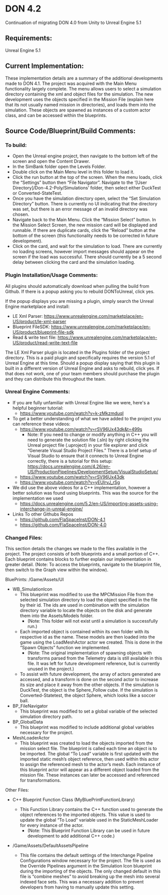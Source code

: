 # DON 4.2
Continuation of migrating DON 4.0 from Unity to Unreal Engine 5.1

## Requirements:
Unreal Engine 5.1
 
## Current Implementation:
These implementation details are a summary of the additional developments made to DON 4.1. The project was acquired with the Main Menu functionality largely complete. The menu allows users to select a simulation directory containing the xml and object files for the simulation. The new development uses the objects specified in the Mission File (explain here that its not usually named mission in directories), and loads them into the simulation. These objects are spawned as instances of a custom actor class, and can be accessed within the blueprints.

## Source Code/Blueprint/Build Comments:

### To build: 
- Open the Unreal engine project, then navigate to the bottom left of the screen and open the Content Drawer. 
- In the SimBank folder open the Levels Folder.
- Double click on the Main Menu level in this folder to load it. 
- Click the run button at the top of the screen. When the menu loads, click the “Settings” button then “File Navigator”. Navigate to the ‘[User Directory]/Don-4.2-Poly/Simulations’ folder, then select either DuckTest or Converted-StateTest. 
- Once you have the simulation directory open, select the “Set Simulation Directory” button. There is currently no UI indicating that the directory was set, but there is an error message of an invalid directory was chosen.
- Navigate back to the Main Menu. Click the “Mission Select” button. In the Mission Select Screen, the new mission card will be displayed and runnable. If there are duplicate cards, click the “Reload” button at the bottom of the screen (this functionality needs to be corrected in future development).
- Click on the card, and wait for the simulation to load. There are currently no loading screens, however import messages should appear on the screen if the load was successful. There should currently be a 5 second delay between clicking the card and the simulation loading.

### Plugin Installation/Usage Comments:

All plugins should automatically download when pulling the build from Github. If there is a popup asking you to rebuild DONToUnreal, click yes.

If the popup displays you are missing a plugin, simply search the Unreal Engine marketplace and install:

- LE Xml Parser: https://www.unrealengine.com/marketplace/en-US/product/le-xml-parser
- Blueprint FileSDK: https://www.unrealengine.com/marketplace/en-US/product/blueprint-file-sdk
- Read & write text file: https://www.unrealengine.com/marketplace/en-US/product/read-write-text-file

The LE Xml Parser plugin is located in the Plugins folder of the project directory. This is a paid plugin and specifically requires the version 5.1 of Unreal Engine at this time. Should a popup display saying that this plugin is built in a different version of Unreal Engine and asks to rebuild, click yes. If that does not work, one of your team members should purchase the plugin and they can distribute this throughout the team.

### Unreal Engine Comments:
- If you are fully unfamiliar with Unreal Engine like we were, here's a helpful beginner tutorial:
	- https://www.youtube.com/watch?v=k-zMkzmduqI
- To get a better understanding of what we have added to the project you can reference these videos:
	- https://www.youtube.com/watch?v=rSV96Ux43dk&t=499s
		- Note: If you need to change or modify anything in C++ you will need to generate the solution file (.sln) by right clicking the Unreal project file (.uproject) in your file explorer and click “Generate Visual Studio Project Files.” There is a brief setup of Visual Studio to ensure that it connects to Unreal Engine correctly, there is a tutorial for this setup: https://docs.unrealengine.com/4.26/en-US/ProductionPipelines/DevelopmentSetup/VisualStudioSetup/
	- https://www.youtube.com/watch?v=rSV96Ux43dk
	- https://www.youtube.com/watch?v=yEUlrvJ_rSg
- We did use the above videos for a C++ implementation, however a better solution was found using blueprints. This was the source for the implementation we used
	- https://docs.unrealengine.com/5.2/en-US/importing-assets-using-interchange-in-unreal-engine/
- Links To other Githubs Repos
	- https://github.com/FlaSpaceInst/DON-4.1
	- https://github.com/FlaSpaceInst/DON-4.0





### Changed Files:
This section details the changes we made to the files available in the project. The project consists of both blueprints and a small portion of C++. Each blueprint contains blocks to further explain our implementation in greater detail. (Note: To access the blueprints, navigate to the blueprint file, then switch to the Graph view within the window).

BluePrints: /Game/Assets/UI
- WB_SimulationIcon
	- This blueprint was modified to use the MPCMission File from the selected simulation directory to load the object specified in the file by their id. The ids are used in combination with the simulation directory variable to locate the objects on the disk and generate them into the Assets/Models folder. 
		- (Note: This folder will not exist until a simulation is successfully run.)
	- Each imported object is contained within its own folder with its respective id as the name. These models are then loaded into the game using the LoadMeshActor actor we created. This is done in the “Spawn Objects” function we implemented.
		- (Note: The original implementation of spawning objects with transforms parsed from the Telemetry data is still available in this file. It was left for future development reference, but is currently unused in the project.)
	- To assist with future development, the array of actors generated are accessed, and a transform is done on the second actor to increase its size and place it away from the other objects. If the simulation is DuckTest, the object is the Sphere_Follow cube. If the simulation is Converted-Statetest, the object Sphere, which looks like a soccer ball.
- BP_FileNavigator
	- This blueprint was modified to set a global variable of the selected simulation directory path.
- BP_GlobalData
	- This blueprint was modified to include additional global variables necessary for the project.
- MeshLoaderActor
	- This blueprint was created to load the objects imported from the mission select file. The blueprint is called each time an object is to be imported. The global “To Load” variable is first updated with the imported static mesh’s object reference, then used within this actor to assign the referenced mesh to the actor’s mesh. Each instance of this blueprint actor will appear as a different object loaded from the mission file. These instances can later be accessed and referenced for transformations.

Other Files:
- C++ Blueprint Function Class (MyBluePrintFunctionLibrary)
	- This Function Library contains the C++ function used to generate the object references to the imported objects. This value is used to update the global “To Load” variable used in the StaticMeshLoader for every instance of the actor.
		- (Note: This Blueprint Function Library can be used in future development to add additional C++ code.)
    
- /Game/Assets/DefaultAssetsPipeline
	- This file contains the default settings of the Interchange Pipeline Configurations window necessary for the project. The file is used as the  Override Pipelines argument in the Simulation Icon blueprint during the importing of the objects. The only changed default in this file is “combine meshes” to avoid breaking up the mesh into several indexed face sets. This was a necessary addition to prevent developers from having to manually update this setting.
